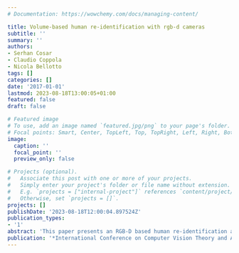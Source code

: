 ```yaml
---
# Documentation: https://wowchemy.com/docs/managing-content/

title: Volume-based human re-identification with rgb-d cameras
subtitle: ''
summary: ''
authors:
- Serhan Cosar
- Claudio Coppola
- Nicola Bellotto
tags: []
categories: []
date: '2017-01-01'
lastmod: 2023-08-18T13:00:05+01:00
featured: false
draft: false

# Featured image
# To use, add an image named `featured.jpg/png` to your page's folder.
# Focal points: Smart, Center, TopLeft, Top, TopRight, Left, Right, BottomLeft, Bottom, BottomRight.
image:
  caption: ''
  focal_point: ''
  preview_only: false

# Projects (optional).
#   Associate this post with one or more of your projects.
#   Simply enter your project's folder or file name without extension.
#   E.g. `projects = ["internal-project"]` references `content/project/deep-learning/index.md`.
#   Otherwise, set `projects = []`.
projects: []
publishDate: '2023-08-18T12:00:04.897524Z'
publication_types:
- '1'
abstract: 'This paper presents an RGB-D based human re-identification approach using novel biometrics features from the body’s volume. Existing work based on RGB images or skeleton features have some limitations for real-world robotic applications, most notably in dealing with occlusions and orientation of the user. Here, we propose novel features that allow performing re-identification when the person is facing side/backward or the person is partially occluded. The proposed approach has been tested for various scenarios including different views, occlusion and the public BIWI RGBD-ID dataset.'
publication: '*International Conference on Computer Vision Theory and Applications*'
---
```

